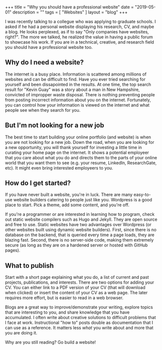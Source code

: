 +++
title = "Why you should have a professional website"
date = "2019-05-01"
description = ""
tags = [ "Websites" ]
layout = "blog"
+++

I was recently talking to a collegue who was applying to graduate schools. I asked if he had a personal website displaying his research, CV, and maybe a blog. He looks perplexed, as if to say "Only companies have websites, right?". The more we talked, he realized the value in having a public forum to showcase his work. If you are in a technical, creative, and research field you should have a professional website too.

## Why do I need a website?

The internet is a busy place. Information is scattered among millions of websites and can be difficult to find. Have you ever tried searching for yourself and been dissapointed in the results. At one time, the top search result for "Kevin Guay" was a story about a man in New Hampshire, convicted of impropper waste disposal. There is nothing preventing people from posting incorrect information about you on the internet. Fortunately, you can control how your information is viewed on the internet and what people see when they search for you.

## But I'm not looking for a new job

The best time to start building your online portfolio (and website) is when you are not looking for a new job. Down the road, when you are looking for a new opportunity, you will thank yourself for investing a little time in curating your home page on the internet. It shows a potential employeer that you care about what you do and directs them to the parts of your online world that you want them to see (e.g. your resume, LinkedIn, ResearchGate, etc). It might even bring interested employeers to you.

## How do I get started?

If you have never built a website, you're in luck. There are many easy-to-use website builders catering to people just like you. Wordpress is a good place to start. Pick a theme, add some content, and you're off.

If you're a programmer or are interested in learning how to program, check out static website compilers such as Hugo and Jekyll. They are open source and free to use. Static websites have two advantages over Wordpress (or other websites built using dynamic website builders). First, since there is no database on the backend, that is queried every time a page loads, they are blazing fast. Second, there is no server-side code, making them extremely secure (as long as they are on a hardened server or hosted with GitHub pages).

## What to publish

Start with a short page explaining what you do, a list of current and past projects, publications, and interests. There are two options for adding your CV. You can either link to a PDF version of your CV (that will download when clicked) or insert the content of your CV as a web page. The later requires more effort, but is easier to read in a web browser.

Blogs are a great way to improve/demonstrate your writing, explore topics that are interesting to you, and share knowledge that you have accumulated. I often write about creative solutions to difficult problems that I face at work. Instructional "how to" posts double as documentation that I can use as a reference. It matters less *what* you write about and more that you are doing it.

Why are you still reading? Go build a website!